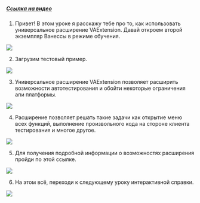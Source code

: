 ﻿##### [Ссылка на видео](https://youtu.be/uhEsB59L4No)

001. Привет! В этом уроке я расскажу тебе про то, как использовать универсальное расширение VAExtension. Давай откроем второй экземпляр Ванессы в режиме обучения.

![](https://vanessa-files.do.bit-erp.ru/Doc/1.2.040.1/MD/Глава12/images/000_ОписаниеРаботыСРасширениемVAExtension.png)

002. Загрузим тестовый пример.

![](https://vanessa-files.do.bit-erp.ru/Doc/1.2.040.1/MD/Глава12/images/004_ОписаниеРаботыСРасширениемVAExtension.png)

003. Универсальное расширение VAExtension позволяет расширить возможности автотестирования и обойти некоторые ограничения апи платформы.

![](https://vanessa-files.do.bit-erp.ru/Doc/1.2.040.1/MD/Глава12/images/005_ОписаниеРаботыСРасширениемVAExtension.png)

004. Расширение позволяет решать такие задачи как открытие меню всех функций, выполнение произвольного кода на стороне клиента тестирования и многое другое.

![](https://vanessa-files.do.bit-erp.ru/Doc/1.2.040.1/MD/Глава12/images/006_ОписаниеРаботыСРасширениемVAExtension.png)

005. Для получения подробной информации о возможностях расширения пройди по этой ссылке.

![](https://vanessa-files.do.bit-erp.ru/Doc/1.2.040.1/MD/Глава12/images/009_ОписаниеРаботыСРасширениемVAExtension.png)

006. На этом всё, переходи к следующему уроку интерактивной справки.

![](https://vanessa-files.do.bit-erp.ru/Doc/1.2.040.1/MD/Глава12/images/012_ОписаниеРаботыСРасширениемVAExtension.png)
